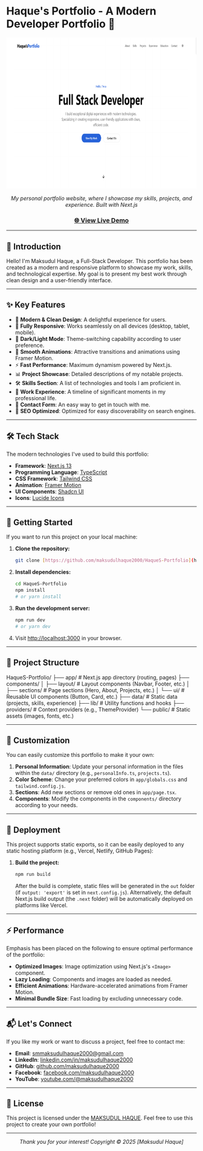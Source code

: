 # Haque's Portfolio - A Modern Developer Portfolio 🚀

<div align="center">
  <img src="./public/preview.png" height="400" width="800" alt="Haque's Portfolio Cover"/>
</div>

<div align="center">
  <p>
    <em>My personal portfolio website, where I showcase my skills, projects, and experience. Built with Next.js</em>
  </p>
  <h3>
    <a href="https://haque-lake.vercel.app/" target="_blank">🌐 View Live Demo</a>
  </h3>
</div>

---

## 👋 Introduction

Hello! I'm Maksudul Haque, a Full-Stack Developer. This portfolio has been created as a modern and responsive platform to showcase my work, skills, and technological expertise. My goal is to present my best work through clean design and a user-friendly interface.

---

## ✨ Key Features

* 🎨 **Modern & Clean Design**: A delightful experience for users.
* 📱 **Fully Responsive**: Works seamlessly on all devices (desktop, tablet, mobile).
* 🌙 **Dark/Light Mode**: Theme-switching capability according to user preference.
* 🔄 **Smooth Animations**: Attractive transitions and animations using Framer Motion.
* ⚡ **Fast Performance**: Maximum dynamism powered by Next.js.
* 📊 **Project Showcase**: Detailed descriptions of my notable projects.
* 🛠️ **Skills Section**: A list of technologies and tools I am proficient in.
* 💼 **Work Experience**: A timeline of significant moments in my professional life.
* 📝 **Contact Form**: An easy way to get in touch with me.
* 🎯 **SEO Optimized**: Optimized for easy discoverability on search engines.

---

## 🛠️ Tech Stack

The modern technologies I've used to build this portfolio:

* **Framework**: [Next.js 13](https://nextjs.org/)
* **Programming Language**: [TypeScript](https://www.typescriptlang.org/)
* **CSS Framework**: [Tailwind CSS](https://tailwindcss.com/)
* **Animation**: [Framer Motion](https://www.framer.com/motion/)
* **UI Components**: [Shadcn UI](https://ui.shadcn.com/)
* **Icons**: [Lucide Icons](https://lucide.dev/)

---

## 🚀 Getting Started

If you want to run this project on your local machine:

1.  **Clone the repository:**
    ```bash
    git clone [https://github.com/maksudulhaque2000/HaqueS-Portfolio](https://github.com/maksudulhaque2000/HaqueS-Portfolio)
    ```
2.  **Install dependencies:**
    ```bash
    cd HaqueS-Portfolio
    npm install
    # or yarn install
    ```
3.  **Run the development server:**
    ```bash
    npm run dev
    # or yarn dev
    ```
4.  Visit [http://localhost:3000](http://localhost:3000) in your browser.

---

## 📂 Project Structure

HaqueS-Portfolio/
├── app/                  # Next.js app directory (routing, pages)
├── components/
│   ├── layout/           # Layout components (Navbar, Footer, etc.)
│   ├── sections/         # Page sections (Hero, About, Projects, etc.)
│   └── ui/               # Reusable UI components (Button, Card, etc.)
├── data/                 # Static data (projects, skills, experience)
├── lib/                  # Utility functions and hooks
├── providers/            # Context providers (e.g., ThemeProvider)
└── public/               # Static assets (images, fonts, etc.)

---

## 🎨 Customization

You can easily customize this portfolio to make it your own:

1.  **Personal Information**: Update your personal information in the files within the `data/` directory (e.g., `personalInfo.ts`, `projects.ts`).
2.  **Color Scheme**: Change your preferred colors in `app/globals.css` and `tailwind.config.js`.
3.  **Sections**: Add new sections or remove old ones in `app/page.tsx`.
4.  **Components**: Modify the components in the `components/` directory according to your needs.

---

## 🚢 Deployment

This project supports static exports, so it can be easily deployed to any static hosting platform (e.g., Vercel, Netlify, GitHub Pages):

1.  **Build the project:**
    ```bash
    npm run build
    ```
    After the build is complete, static files will be generated in the `out` folder (if `output: 'export'` is set in `next.config.js`). Alternatively, the default Next.js build output (the `.next` folder) will be automatically deployed on platforms like Vercel.

---

## ⚡ Performance

Emphasis has been placed on the following to ensure optimal performance of the portfolio:

* **Optimized Images**: Image optimization using Next.js's `<Image>` component.
* **Lazy Loading**: Components and images are loaded as needed.
* **Efficient Animations**: Hardware-accelerated animations from Framer Motion.
* **Minimal Bundle Size**: Fast loading by excluding unnecessary code.

---

## 📬 Let's Connect

If you like my work or want to discuss a project, feel free to contact me:

* **Email**: [smmaksudulhaque2000@gmail.com](mailto:smmaksudulhaque2000@gmail.com)
* **LinkedIn**: [linkedin.com/in/maksudulhaque2000](https://www.linkedin.com/in/maksudulhaque2000/)
* **GitHub**: [github.com/maksudulhaque2000](https://github.com/maksudulhaque2000)
* **Facebook**: [facebook.com/maksudulhaque2000](https://www.facebook.com/maksudulhaque2000)
* **YouTube**: [youtube.com/@maksudulhaque2000](https://www.youtube.com/@maksudulhaque2000)

---

## 📜 License

This project is licensed under the [MAKSUDUL HAQUE](HAQUE). Feel free to use this project to create your own portfolio!

---

<div align="center">
  <em>Thank you for your interest!</em>
  <em>Copyright ©️ 2025 [Maksudul Haque]</em>
</div>